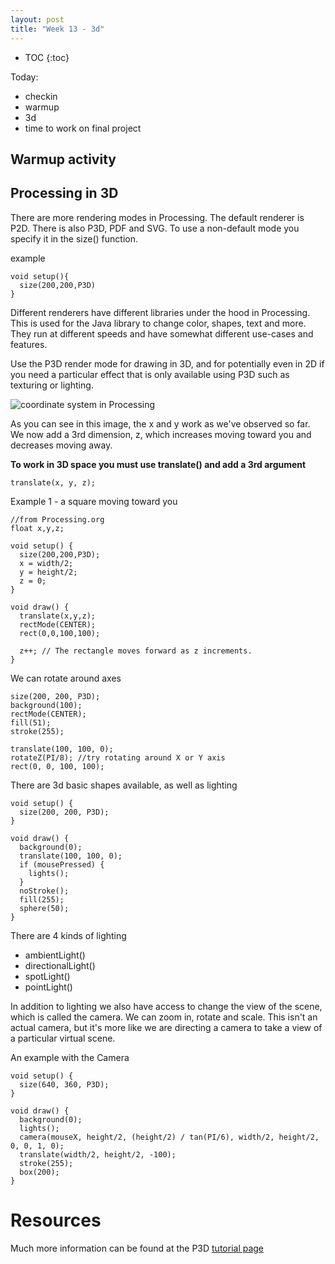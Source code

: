 ```yaml
---
layout: post
title: "Week 13 - 3d"
---
```


- TOC
{:toc}

Today:
- checkin
- warmup
- 3d 
- time to work on final project

## Warmup activity

## Processing in 3D

There are more rendering modes in Processing. The default renderer is P2D. There is also P3D, PDF and SVG. To use a non-default mode you specify it in the size() function.

example

```
void setup(){
  size(200,200,P3D)  
}
```

Different renderers have different libraries under the hood in Processing. This is used for the Java library to change color, shapes, text and more. They run at different speeds and have somewhat different use-cases and features.

Use the P3D render mode for drawing in 3D, and for potentially even in 2D if you need a particular effect that is only available using P3D such as texturing or lighting.

![coordinate system in Processing](https://processing.org/tutorials/p3d/imgs/coordinatesystem.png)

As you can see in this image, the x and y work as we've observed so far. We now add a 3rd dimension, z, which increases moving toward you and decreases moving away.

**To work in 3D space you must use translate() and add a 3rd argument**

```
translate(x, y, z);
```

Example 1 - a square moving toward you

```
//from Processing.org
float x,y,z;

void setup() {
  size(200,200,P3D);
  x = width/2;
  y = height/2;
  z = 0;
}

void draw() {
  translate(x,y,z);
  rectMode(CENTER);
  rect(0,0,100,100);

  z++; // The rectangle moves forward as z increments.
}
```

We can rotate around axes

```
size(200, 200, P3D);
background(100);
rectMode(CENTER);
fill(51);
stroke(255);

translate(100, 100, 0);
rotateZ(PI/8); //try rotating around X or Y axis
rect(0, 0, 100, 100);
```

There are 3d basic shapes available, as well as lighting

```
void setup() {
  size(200, 200, P3D);
}

void draw() {
  background(0);
  translate(100, 100, 0);
  if (mousePressed) {
    lights();
  }
  noStroke();
  fill(255);
  sphere(50);
}
```

There are 4 kinds of lighting
- ambientLight()
- directionalLight()
- spotLight()
- pointLight()

In addition to lighting we also have access to change the view of the scene, which is called the camera. We can zoom in, rotate and scale. This isn't an actual camera, but it's more like we are directing a camera to take a view of a particular virtual scene.

An example with the Camera

```
void setup() {
  size(640, 360, P3D);
}

void draw() {
  background(0);
  lights();
  camera(mouseX, height/2, (height/2) / tan(PI/6), width/2, height/2, 0, 0, 1, 0);
  translate(width/2, height/2, -100);
  stroke(255);
  box(200);
}
```

# Resources

Much more information can be found at the P3D [tutorial page](https://processing.org/tutorials/p3d/)



